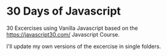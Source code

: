 # 30 Days of Javascript

30 Excercises using Vanilla Javascript based on the https://javascript30.com/ Javascript Course.

I'll update my own versions of the excercise in single folders.
